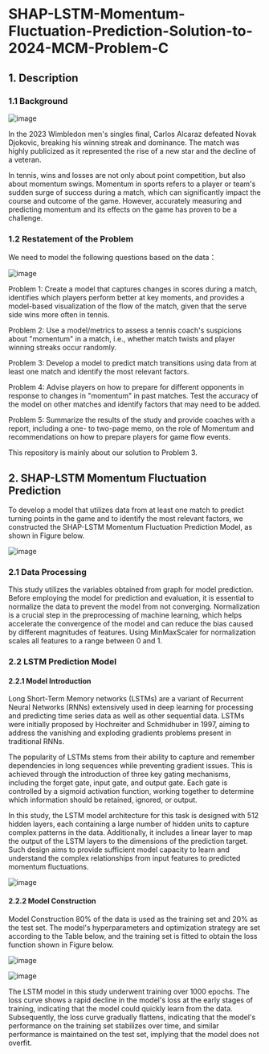 # SHAP-LSTM-Momentum-Fluctuation-Prediction-Solution-to-2024-MCM-Problem-C
## 1. Description

###  1.1 Background

![image](https://github.com/nanase1025/SHAP-LSTM-Momentum-Fluctuation-Prediction-Solution-to-2024-MCM-Problem-C-/assets/145645749/4e6efb70-dbb0-4e27-bead-8bd4a421ddcd)

In the 2023 Wimbledon men's singles final, Carlos Alcaraz defeated Novak Djokovic, breaking his winning streak and dominance. The match was highly publicized as it represented the rise of a new star and the decline of a veteran.
  
In tennis, wins and losses are not only about point competition, but also about momentum swings. Momentum in sports refers to a player or team's sudden surge of success during a match, which can significantly impact the course and outcome of the game. However, accurately measuring and predicting momentum and its effects on the game has proven to be a challenge.

### 1.2 Restatement of the Problem

We need to model the following questions based on the data：

![image](https://github.com/nanase1025/SHAP-LSTM-Momentum-Fluctuation-Prediction-Solution-to-2024-MCM-Problem-C-/assets/145645749/8b251ff4-12e6-4d02-a69c-a929c9bb3f4f)

Problem 1: Create a model that captures changes in scores during a match, identifies which players perform better at key moments, and provides a model-based visualization of the flow of the match, given that the serve side wins more often in tennis.

Problem 2: Use a model/metrics to assess a tennis coach's suspicions about "momentum" in a match, i.e., whether match twists and player winning streaks occur randomly.

Problem 3: Develop a model to predict match transitions using data from at least one match and identify the most relevant factors.

Problem 4: Advise players on how to prepare for different opponents in response to changes in "momentum" in past matches. Test the accuracy of the model on other matches and identify factors that may need to be added.

Problem 5: Summarize the results of the study and provide coaches with a report, including a one- to two-page memo, on the role of Momentum and recommendations on how to prepare players for game flow events.

This repository is mainly about our solution to Problem 3.

## 2. SHAP-LSTM Momentum Fluctuation Prediction

To develop a model that utilizes data from at least one match to predict turning points in the game and to identify the most relevant factors, we constructed the SHAP-LSTM Momentum Fluctuation Prediction Model, as shown in Figure below.

![image](https://github.com/nanase1025/SHAP-LSTM-Momentum-Fluctuation-Prediction-Solution-to-2024-MCM-Problem-C-/assets/145645749/6a8b8d35-5050-4133-ba2e-ad23b38cc636)

### 2.1 Data Processing

This study utilizes the variables obtained from graph for model prediction. Before employing the model for prediction and evaluation, it is essential to normalize the data to prevent the model from not converging. Normalization is a crucial step in the preprocessing of machine learning, which helps accelerate the convergence of the model and can reduce the bias caused by different magnitudes of features. Using MinMaxScaler for normalization scales all features to a range between 0 and 1.

###  2.2 LSTM Prediction Model

#### 2.2.1 Model Introduction

Long Short-Term Memory networks (LSTMs) are a variant of Recurrent Neural Networks (RNNs) extensively used in deep learning for processing and predicting time series data as well as other sequential data. LSTMs were initially proposed by Hochreiter and Schmidhuber in 1997, aiming to address the vanishing and exploding gradients problems present in traditional RNNs.

The popularity of LSTMs stems from their ability to capture and remember dependencies in long sequences while preventing gradient issues. This is achieved through the introduction of three key gating mechanisms, including the forget gate, input gate, and output gate. Each gate is controlled by a sigmoid activation function, working together to determine which information should be retained, ignored, or output.

In this study, the LSTM model architecture for this task is designed with 512 hidden layers, each containing a large number of hidden units to capture complex patterns in the data. Additionally, it includes a linear layer to map the output of the LSTM layers to the dimensions of the prediction target. Such design aims to provide sufficient model capacity to learn and understand the complex relationships from input features to predicted momentum fluctuations.

![image](https://github.com/nanase1025/SHAP-LSTM-Momentum-Fluctuation-Prediction-Solution-to-2024-MCM-Problem-C-/assets/145645749/f16fd70b-412e-4757-8a5f-3fe24223ac2b)

#### 2.2.2 Model Construction

Model Construction 80% of the data is used as the training set and 20% as the test set. The model's hyperparameters and optimization strategy are set according to the Table below, and the training set is fitted to obtain the loss function shown in Figure below.

![image](https://github.com/nanase1025/SHAP-LSTM-Momentum-Fluctuation-Prediction-Solution-to-2024-MCM-Problem-C-/assets/145645749/ec63717a-54bf-4c5a-8d93-9f2a0b415df7)

![image](https://github.com/nanase1025/SHAP-LSTM-Momentum-Fluctuation-Prediction-Solution-to-2024-MCM-Problem-C-/assets/145645749/ac8ca462-e000-4741-94c5-064f46512ae8)

The LSTM model in this study underwent training over 1000 epochs. The loss curve shows a rapid decline in the model's loss at the early stages of training, indicating that the model could quickly learn from the data. Subsequently, the loss curve gradually flattens, indicating that the model's performance on the training set stabilizes over time, and similar performance is maintained on the test set, implying that the model does not overfit.
